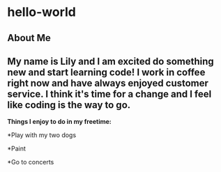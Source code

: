 # hello-world
## About Me
My name is Lily and I am excited do something new and start learning code!  I work in coffee right now and have always enjoyed customer service.  I think it's time for a change and I feel like coding is the way to go.  
---
**Things I enjoy to do in my freetime:**

*Play with my two dogs

*Paint

*Go to concerts

